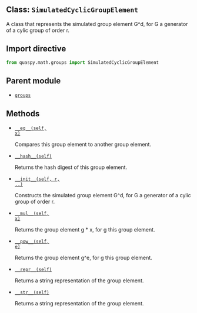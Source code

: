 ## Class: <code>SimulatedCyclicGroupElement</code>
A class that represents the simulated group element G^d, for G a generator of a cylic group of order r.

## Import directive
```python
from quaspy.math.groups import SimulatedCyclicGroupElement
```

## Parent module
- [<code>groups</code>](README.md)

## Methods
- [<code>\_\_eq\_\_(self, x)</code>](SimulatedCyclicGroupElement/__eq__.md)

  Compares this group element to another group element.

- [<code>\_\_hash\_\_(self)</code>](SimulatedCyclicGroupElement/__hash__.md)

  Returns the hash digest of this group element.

- [<code>\_\_init\_\_(self, r, ..)</code>](SimulatedCyclicGroupElement/__init__.md)

  Constructs the simulated group element G^d, for G a generator of a cylic group of order r.

- [<code>\_\_mul\_\_(self, x)</code>](SimulatedCyclicGroupElement/__mul__.md)

  Returns the group element g * x, for g this group element.

- [<code>\_\_pow\_\_(self, e)</code>](SimulatedCyclicGroupElement/__pow__.md)

  Returns the group element g^e, for g this group element.

- [<code>\_\_repr\_\_(self)</code>](SimulatedCyclicGroupElement/__repr__.md)

  Returns a string representation of the group element.

- [<code>\_\_str\_\_(self)</code>](SimulatedCyclicGroupElement/__str__.md)

  Returns a string representation of the group element.

